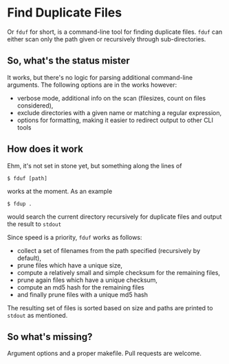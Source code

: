 Find Duplicate Files
====================
Or `fduf` for short, is a command-line tool for finding duplicate files.
`fduf` can either scan only the path given or recursively through
sub-directories.

So, what's the status mister
---------------------------
It works, but there's no logic for parsing additional command-line arguments.
The following options are in the works however:

- verbose mode, additional info on the scan (filesizes, count on files
  considered),
- exclude directories with a given name or matching a regular expression,
- options for formatting, making it easier to redirect output to other CLI
  tools

How does it work
---------------------------
Ehm, it's not set in stone yet, but something along the lines of

    $ fduf [path]

works at the moment. As an example

    $ fdup .

would search the current directory recursively for duplicate files and output
the result to `stdout`

Since speed is a priority, `fduf` works as follows:

- collect a set of filenames from the path specified (recursively by default),
- prune files which have a unique size,
- compute a relatively small and simple checksum for the remaining files,
- prune again files which have a unique checksum,
- compute an md5 hash for the remaining files
- and finally prune files with a unique md5 hash

The resulting set of files is sorted based on size and paths are printed to
`stdout` as mentioned.

So what's missing?
---------------------------
Argument options and a proper makefile. Pull requests are welcome.
